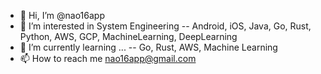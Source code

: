 - 👋 Hi, I’m @nao16app
- 👀 I’m interested in System Engineering
-- Android, iOS, Java, Go, Rust, Python, AWS, GCP, MachineLearning, DeepLearning
- 🌱 I’m currently learning ...
-- Go, Rust, AWS, Machine Learning
- 📫 How to reach me nao16app@gmail.com

<!---
nao16app/nao16app is a ✨ special ✨ repository because its `README.md` (this file) appears on your GitHub profile.
You can click the Preview link to take a look at your changes.
--->

